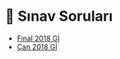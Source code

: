 # 📃 Sınav Soruları

<!--YPackage.YGitbookIntegration-tarafından-otomatik-oluşturulmuştur-->

- [Final 2018 Gİ](Final%202018%20G%C4%B0.pdf)
- [Çan 2018 Gİ](%C3%87an%202018%20G%C4%B0.pdf)

<!--YPackage.YGitbookIntegration-tarafından-otomatik-oluşturulmuştur-->
